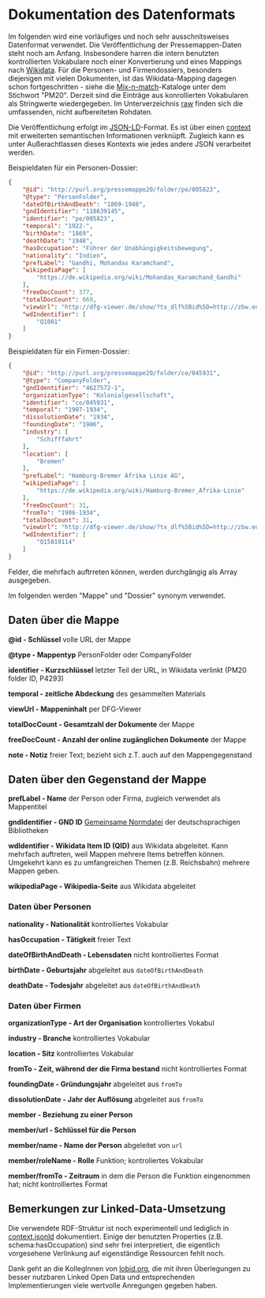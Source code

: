 # Dokumentation des Datenformats

Im folgenden wird eine vorläufiges und noch sehr ausschnitsweises Datenformat
verwendet. Die Veröffentlichung der Pressemappen-Daten steht noch am Anfang.
Insbesondere harren die intern benutzten kontrollierten Vokabulare noch einer
Konvertierung und eines Mappings nach [Wikidata](http://www.wikidata.org). Für
die Personen- und Firmendossiers, besonders diejenigen mit vielen Dokumenten,
ist das Wikidata-Mapping dagegen schon fortgeschritten - siehe die
[Mix-n-match](https://tools.wmflabs.org/mix-n-match/#/)-Kataloge unter dem
Stichwort "PM20". Derzeit sind die Einträge aus konrollierten Vokabularen als
Stringwerte wiedergegeben. Im Unterverzeichnis [raw](./raw) finden sich die
umfassenden, nicht aufbereiteten Rohdaten.

Die Veröffentlichung erfolgt im [JSON-LD](https://json-ld.org/)-Format. Es ist
über einen [context](./context.jsonld) mit erweiterten semantischen Informationen
verknüpft. Zugleich kann es unter Außerachtlassen dieses Kontexts wie jedes
andere JSON verarbeitet werden.

Beispieldaten für ein Personen-Dossier:

```json
{
    "@id": "http://purl.org/pressemappe20/folder/pe/005823",
    "@type": "PersonFolder",
    "dateOfBirthAndDeath": "1869-1948",
    "gndIdentifier": "118639145",
    "identifier": "pe/005823",
    "temporal": "1922-",
    "birthDate": "1869",
    "deathDate": "1948",
    "hasOccupation": "Führer der Unabhängigkeitsbewegung",
    "nationality": "Indien",
    "prefLabel": "Gandhi, Mohandas Karamchand",
    "wikipediaPage": [
        "https://de.wikipedia.org/wiki/Mohandas_Karamchand_Gandhi"
    ],
    "freeDocCount": 377,
    "totalDocCount": 669,
    "viewUrl": "http://dfg-viewer.de/show/?tx_dlf%5Bid%5D=http://zbw.eu/beta/pm20mets/pe/0058xx/005823.xml",
    "wdIndentifier": [
        "Q1001"
    ]
}
```

Beispieldaten für ein Firmen-Dossier:

```json
{
    "@id": "http://purl.org/pressemappe20/folder/co/045931",
    "@type": "CompanyFolder",
    "gndIdentifier": "4627572-1",
    "organizationType": "Kolonialgesellschaft",
    "identifier": "co/045931",
    "temporal": "1907-1934",
    "dissolutionDate": "1934",
    "foundingDate": "1906",
    "industry": [
        "Schifffahrt"
    ],
    "location": [
        "Bremen"
    ],
    "prefLabel": "Hamburg-Bremer Afrika Linie AG",
    "wikipediaPage": [
        "https://de.wikipedia.org/wiki/Hamburg-Bremer_Afrika-Linie"
    ],
    "freeDocCount": 31,
    "fromTo": "1906-1934",
    "totalDocCount": 31,
    "viewUrl": "http://dfg-viewer.de/show/?tx_dlf%5Bid%5D=http://zbw.eu/beta/pm20mets/co/0459xx/045931.xml",
    "wdIndentifier": [
        "Q15819114"
    ]
}
```
Felder, die mehrfach auftrreten können, werden durchgängig als Array ausgegeben. 

Im folgenden werden "Mappe" und "Dossier" synonym verwendet.


## Daten über die Mappe

**@id - Schlüssel** volle URL der Mappe

**@type - Mappentyp** PersonFolder oder CompanyFolder

**identifier - Kurzschlüssel** letzter Teil der URL, in Wikidata verlinkt (PM20
folder ID, P4293)

**temporal - zeitliche Abdeckung** des gesammelten Materials

**viewUrl - Mappeninhalt** per DFG-Viewer

**totalDocCount - Gesamtzahl der Dokumente** der Mappe

**freeDocCount - Anzahl der online zugänglichen Dokumente** der Mappe

**note - Notiz** freier Text; bezieht sich z.T. auch auf den Mappengegenstand



## Daten über den Gegenstand der Mappe

**prefLabel - Name** der Person oder Firma, zugleich verwendet als Mappentitel

**gndIdentifier - GND ID** [Gemeinsame
Normdatei](https://de.wikipedia.org/wiki/Gemeinsame_Normdatei) der
deutschsprachigen Bibliotheken

**wdIdentifier - Wikidata Item ID (QID)** aus Wikidata abgeleitet. Kann
mehrfach auftreten, weil Mappen mehrere Items betreffen können. Umgekehrt kann
es zu umfangreichen Themen (z.B. Reichsbahn) mehrere Mappen geben.

**wikipediaPage - Wikipedia-Seite** aus Wikidata abgeleitet


### Daten über Personen

**nationality - Nationalität** kontrolliertes Vokabular

**hasOccupation - Tätigkeit** freier Text

**dateOfBirthAndDeath - Lebensdaten** nicht kontrolliertes Format

**birthDate - Geburtsjahr** abgeleitet aus `dateOfBirthAndDeath`

**deathDate - Todesjahr** abgeleitet aus `dateOfBirthAndDeath`



### Daten über Firmen

**organizationType - Art der Organisation** kontrolliertes Vokabul

**industry - Branche** kontrolliertes Vokabular

**location - Sitz** kontrolliertes Vokabular

**fromTo - Zeit, während der die Firma bestand** nicht kontrolliertes Format

**foundingDate - Gründungsjahr** abgeleitet aus `fromTo`

**dissolutionDate - Jahr der Auflösung** abgeleitet aus `fromTo`

**member - Beziehung zu einer Person**

**member/url - Schlüssel für die Person**

**member/name - Name der Person** abgeleitet von `url`

**member/roleName - Rolle** Funktion; kontroliertes Vokabular

**member/fromTo - Zeitraum** in dem die Person die Funktion eingenommen hat;
nicht kontrolliertes Format


## Bemerkungen zur Linked-Data-Umsetzung

Die verwendete RDF-Struktur ist noch experimentell und lediglich in
[context.jsonld](./context.jsonld) dokumentiert. Einige der benutzten
Properties (z.B. schema:hasOccupation) sind sehr frei interpretiert, die
eigentlich vorgesehene Verlinkung auf eigenständige Ressourcen fehlt noch.

Dank geht an die KollegInnen von [lobid.org](http://lobid.org), die mit ihren
Überlegungen zu besser nutzbaren Linked Open Data und entsprechenden
Implementierungen viele wertvolle Anregungen gegeben haben.

